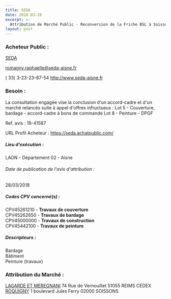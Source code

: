 ```yaml
---
title: SEDA
date: 2018-03-28
excerpt: >-
  Attribution de Marché Public - Reconversion de la Friche BSL à Soissons : Travaux d'aménagement et de construction
layout: post
---
```


### Acheteur Public : 
<a href="/acheteur-34/siren-591680145"> SEDA</a><br/>



romagny.raphaelle@seda-aisne.fr

( 33) 3-23-23-87-54
http://www.seda-aisne.fr
### Besoin :

La consultation engagée vise la conclusion d'un accord-cadre et d'un marché relancés suite à appel d'offres infructueux : Lot 5 - Couverture, bardage - accord-cadre à bons de commande Lot 8 - Peinture - DPGF

Ref. avis : 18-41587

URL Profil Acheteur : https://seda.achatpublic.com/

##### Lieu d'exécution :

LAON - Département 02 - Aisne

###### Date de publication de l'avis d'attribution : 
28/03/2018

##### Codes CPV concerné(s) :
CPV45261210 - **Travaux de couverture** <br/>
CPV45262650 - **Travaux de bardage** <br/>
CPV45000000 - **Travaux de construction** <br/>
CPV45442100 - **Travaux de peinture** <br/>

##### Descripteurs :
Bardage <br/>
Bâtiment <br/>
Peinture (travaux) <br/>

### Attribution du Marché :
<a href="/entreprise-268/siren-754800548"> LAGARDE ET MEREGNANI</a>    74 Rue de Vernouillet 51055 REIMS CEDEX <br/>
<a href="/entreprise-268/siren-716380274"> ROQUIGNY</a>    1 boulevard Jules Ferry 02000 SOISSONS <br/>
